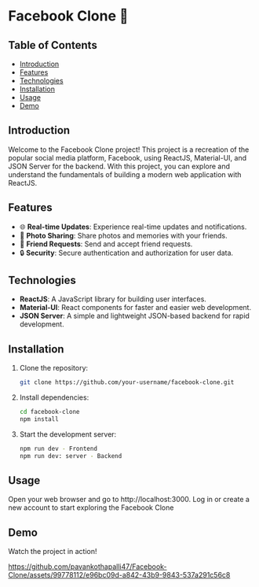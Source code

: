 # Facebook Clone 🚀

## Table of Contents

- [Introduction](#introduction)
- [Features](#features)
- [Technologies](#technologies)
- [Installation](#installation)
- [Usage](#usage)
- [Demo](#demo)

## Introduction

Welcome to the Facebook Clone project! This project is a recreation of the popular social media platform, Facebook, using ReactJS, Material-UI, and JSON Server for the backend. With this project, you can explore and understand the fundamentals of building a modern web application with ReactJS.

## Features

- 🌐 **Real-time Updates**: Experience real-time updates and notifications.
- 📸 **Photo Sharing**: Share photos and memories with your friends.
- 👥 **Friend Requests**: Send and accept friend requests.
- 🔒 **Security**: Secure authentication and authorization for user data.

## Technologies

- **ReactJS**: A JavaScript library for building user interfaces.
- **Material-UI**: React components for faster and easier web development.
- **JSON Server**: A simple and lightweight JSON-based backend for rapid development.

## Installation

1. Clone the repository:
   ```bash
   git clone https://github.com/your-username/facebook-clone.git
2. Install dependencies:
   ```bash
   cd facebook-clone
   npm install
4. Start the development server:
    ```bash
    npm run dev - Frontend 
    npm run dev: server - Backend

## Usage 

Open your web browser and go to http://localhost:3000.
Log in or create a new account to start exploring the Facebook Clone

## Demo
Watch the project in action!

https://github.com/pavankothapalli47/Facebook-Clone/assets/99778112/e96bc09d-a842-43b9-9843-537a291c56c8






